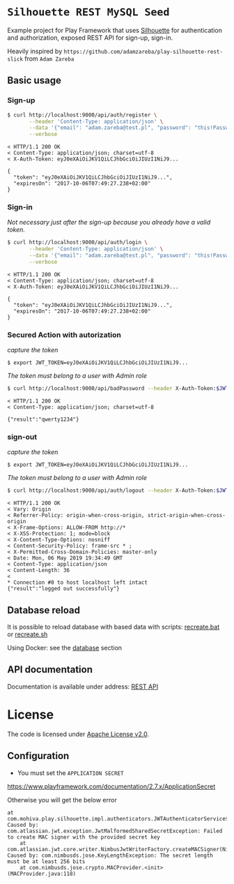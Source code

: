 # `Silhouette REST MySQL Seed`

Example project for Play Framework that uses [Silhouette](https://github.com/mohiva/play-silhouette) for authentication and authorization, exposed REST API for sign-up, sign-in.

Heavily inspired by `https://github.com/adamzareba/play-silhouette-rest-slick` from `Adam Zareba`

## Basic usage

### Sign-up

```bash
$ curl http://localhost:9000/api/auth/register \
       --header 'Content-Type: application/json' \
       --data '{"email": "adam.zareba@test.pl", "password": "this!Password!Is!Very!Very!Strong!", "fullName": "Adam Zareba", "terms": true}' \
       --verbose
```

```
< HTTP/1.1 200 OK
< Content-Type: application/json; charset=utf-8
< X-Auth-Token: eyJ0eXAiOiJKV1QiLCJhbGciOiJIUzI1NiJ9...

{
  "token": "eyJ0eXAiOiJKV1QiLCJhbGciOiJIUzI1NiJ9...",
  "expiresOn": "2017-10-06T07:49:27.238+02:00"
}
```

### Sign-in

_Not necessary just after the sign-up because you already have a valid token._

```bash
$ curl http://localhost:9000/api/auth/login \
       --header 'Content-Type: application/json' \
       --data '{"email": "adam.zareba@test.pl", "password": "this!Password!Is!Very!Very!Strong!"}' \
       --verbose
```

```
< HTTP/1.1 200 OK
< Content-Type: application/json; charset=utf-8
< X-Auth-Token: eyJ0eXAiOiJKV1QiLCJhbGciOiJIUzI1NiJ9...

{
  "token": "eyJ0eXAiOiJKV1QiLCJhbGciOiJIUzI1NiJ9...",
  "expiresOn": "2017-10-06T07:49:27.238+02:00"
}
```

### Secured Action with autorization

_capture the token_

```
$ export JWT_TOKEN=eyJ0eXAiOiJKV1QiLCJhbGciOiJIUzI1NiJ9...
```

_The token must belong to a user with Admin role_

```bash
$ curl http://localhost:9000/api/badPassword --header X-Auth-Token:$JWT_TOKEN --verbose
```

```
< HTTP/1.1 200 OK
< Content-Type: application/json; charset=utf-8

{"result":"qwerty1234"}
```

### sign-out

_capture the token_

```
$ export JWT_TOKEN=eyJ0eXAiOiJKV1QiLCJhbGciOiJIUzI1NiJ9...
```

_The token must belong to a user with Admin role_


```bash
$ curl http://localhost:9000/api/auth/logout --header X-Auth-Token:$JWT_TOKEN --verbose
```

```
< HTTP/1.1 200 OK
< Vary: Origin
< Referrer-Policy: origin-when-cross-origin, strict-origin-when-cross-origin
< X-Frame-Options: ALLOW-FROM http://*
< X-XSS-Protection: 1; mode=block
< X-Content-Type-Options: nosniff
< Content-Security-Policy: frame-src * ;
< X-Permitted-Cross-Domain-Policies: master-only
< Date: Mon, 06 May 2019 19:34:49 GMT
< Content-Type: application/json
< Content-Length: 36
< 
* Connection #0 to host localhost left intact
{"result":"logged out successfully"}
```

## Database reload

It is possible to reload database with based data with scripts:
[recreate.bat](database/recreate.bat) or [recreate.sh](database/recreate.sh)

Using Docker: see the [database](./database) section

## API documentation

Documentation is available under address: [REST API](http://localhost:9000/docs)

# License

The code is licensed under [Apache License v2.0](http://www.apache.org/licenses/LICENSE-2.0). 

## Configuration 


* You must set the `APPLICATION SECRET`

https://www.playframework.com/documentation/2.7.x/ApplicationSecret

Otherwise you will get the below error

```
at com.mohiva.play.silhouette.impl.authenticators.JWTAuthenticatorService$$anonfun$init$4.applyOrElse(JWTAuthenticator.scala:297)
Caused by: com.atlassian.jwt.exception.JwtMalformedSharedSecretException: Failed to create MAC signer with the provided secret key
	at com.atlassian.jwt.core.writer.NimbusJwtWriterFactory.createMACSigner(NimbusJwtWriterFactory.java:74)
Caused by: com.nimbusds.jose.KeyLengthException: The secret length must be at least 256 bits
	at com.nimbusds.jose.crypto.MACProvider.<init>(MACProvider.java:118)
```

